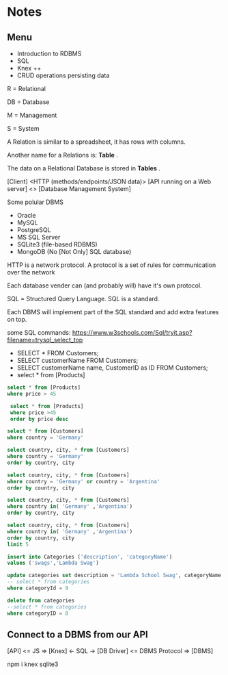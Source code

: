 # Notes

## Menu

- Introduction to RDBMS
- SQL
- Knex ++
- CRUD operations persisting data

R = Relational

DB = Database

M = Management

S = System

A Relation is similar to a spreadsheet, it has rows with columns.

Another name for a Relations is: **Table** .

The data on a Relational Database is stored in **Tables** . 

[Client] <HTTP (methods/endpoints/JSON data)> [API running on a Web server] <> [Database Management System]

Some polular DBMS
- Oracle
- MySQL
- PostgreSQL
- MS SQL Server
- SQLite3 (file-based RDBMS)
- MongoDB (No [Not Only] SQL database)

HTTP is a network protocol. A protocol is a set of rules for communication over the network

Each database vender can (and probably will) have it's own protocol.

SQL = Structured Query Language. SQL is a standard.

Each DBMS will implement part of the SQL standard and add extra features on top.

some SQL commands: https://www.w3schools.com/Sql/tryit.asp?filename=trysql_select_top

- SELECT * FROM Customers;
- SELECT customerName FROM Customers;
- SELECT customerName name, CustomerID as ID FROM Customers;
- select * from [Products]

```sql
select * from [Products] 
where price > 45
```

```sql
 select * from [Products] 
 where price >45 
 order by price desc
```

```sql
select * from [Customers] 
where country = 'Germany'
```

```sql
select country, city, * from [Customers] 
where country = 'Germany' 
order by country, city
```

```sql
select country, city, * from [Customers] 
where country = 'Germany' or country = 'Argentina' 
order by country, city
```

```sql
select country, city, * from [Customers] 
where country in( 'Germany' ,'Argentina') 
order by country, city
```

```sql
select country, city, * from [Customers] 
where country in( 'Germany' ,'Argentina') 
order by country, city 
limit 5
```

```sql
insert into Categories ('description', 'categoryName')
values ('swags','Lambda Swag')
```
```sql
update categories set description = 'Lambda School Swag', categoryName = 'The swag'
-- select * from categories
where categoryId = 9
```
```sql
delete from categories
--select * from categories
where categoryID = 8
```

## Connect to a DBMS from our API

[API] <= JS => [Knex] <- SQL -> [DB Driver] <= DBMS Protocol => [DBMS]

npm i knex sqlite3